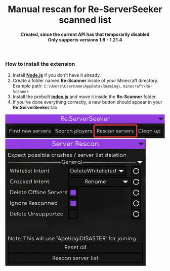 <div align="center">
<h1>Manual rescan for Re-ServerSeeker scanned list</h1>
<h4>Created, since the current API has that temporarily disabled<br>
Only supports versions 1.8 - 1.21.4
</h4> <br>
</div>

### How to install the extension
1. Install **[Node.js](https://nodejs.org/en/download)** if you don't have it already.
2. Create a folder named **Re-Scanner** inside of your Minecraft directory.<br>
Example path: `C:\Users\Username\AppData\Roaming\.minecraft\Re-Scanner`
3. Install the prebuilt **[index.js](https://github.com/I-MSV/Re-Scanner/releases)** and move it inside the **Re-Scanner** folder.
4. If you've done everything correctly, a new button should appear in your **Re:ServerSeeker** tab. <br>

![image](assets/ex1.png) <br>
![image](assets/ex2.png)